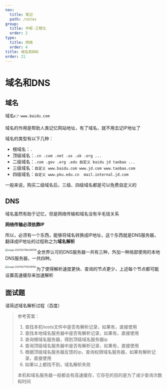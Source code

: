 ```yaml
---
nav:
  title: 笔记
  path: /notes
group:
  title: 中枢-工程化
  order: 2
type:
  title: 网络
  order: 4
title: 域名和DNS
order: 21
---
```


# 域名和DNS

## 域名

域名👉 `www.baidu.com`

域名的作用是帮助人类记忆网站地址，有了域名，就不用去记IP地址了

域名的类型有以下几种：

- 根域名：`.`
- 顶级域名：`.cn .com .net .us .uk .org ... `
- 二级域名：`.com .gov .org .edu 自定义 baidu jd taobao ...`
- 三级域名：`自定义 www.baidu.com www.jd.com www.taobao.com`
- 四级域名：`自定义 www.pku.edu.cn  mail.internal.jd.com`

一般来说，购买二级域名后，三级、四级域名都是可以免费自定义的

## DNS

域名虽然有助于记忆，但是网络传输和域名没有半毛钱关系

**网络传输必须依靠IP**

所以，必须有一个东西，能够将域名转换成IP地址，这个东西就是DNS服务器，翻译成IP地址的过程称之为**域名解析**

<img src="http://mdrs.yuanjin.tech/img/20211027164448.png" alt="image-20211027164448706" style="zoom:50%;" align="left" />

全世界认可的DNS服务器一共有三种，外加一种局部使用的本地DNS服务器，一共四种。

<img src="http://mdrs.yuanjin.tech/img/20211027170039.png" alt="image-20211027170039192" style="zoom:50%;" align="left"/>

为了使得解析速度更快、查询的节点更少，上述每个节点都可能设置高速缓存来加速解析

## 面试题

请简述域名解析过程（百度）

> 参考答案：
>
> 1. 查找本机hosts文件中是否有解析记录，如果有，直接使用
> 2. 查找本地域名服务器中是否有解析记录，如果有，直接使用
> 3. 查询根域名服务器，得到顶级域名服务器ip
> 4. 查询顶级域名服务器中是否有解析记录，如果有，直接使用
> 5. 根据顶级域名服务器反馈的ip，查询权限域名服务器，如果有解析记录，直接使用
> 6. 如果以上都找不到，域名解析失败
>
> 本机和域名服务器一般都会有高速缓存，它存在的目的是为了减少查询次数和时间
